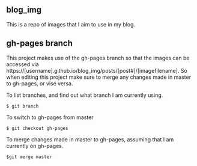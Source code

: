 ## blog_img

This is a repo of images that I aim to use in my blog.

## gh-pages branch

This project makes use of the gh-pages branch so that the images can be accessed via https://[username].github.io/blog_img/posts/[post#]/[imagefilename]. So when editing this project make sure to merge any changes made in master to gh-pages, or vise versa.

To list branches, and find out what branch I am currently using.
```
$ git branch
```

To switch to gh-pages from master

```
$ git checkout gh-pages
```

To merge changes made in master to gh-pages, assuming that I am currently on gh-pages.

```
$git merge master
```